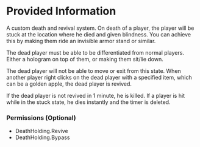 # Provided Information
A custom death and revival system. On death of a player, the player will be stuck at the location where he died and given blindness. 
You can achieve this by making them ride an invisible armor stand or similar.

The dead player must be able to be differentiated from normal players. Either a hologram on top of them, or making them sit/lie down.

The dead player will not be able to move or exit from this state. When another player right clicks on the dead player with a specified item, which can be a golden apple, the dead player is revived.

If the dead player is not revived in 1 minute, he is killed. If a player is hit while in the stuck state, he dies instantly and the timer is deleted.

### Permissions (Optional)
<ul>
    <li>DeathHolding.Revive</li>
    <li>DeathHolding.Bypass</li>
</ul>